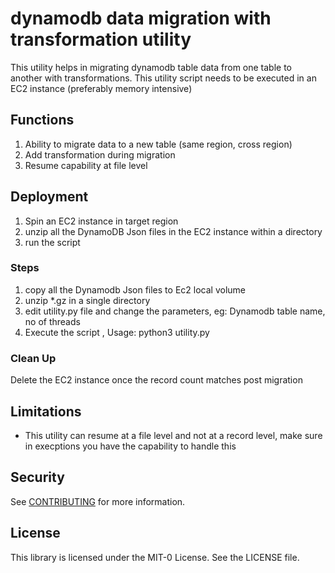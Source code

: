 # dynamodb data migration with transformation utility
This utility helps in migrating dynamodb table data from one table to another with transformations. This utility script needs to be executed in an EC2 instance (preferably memory intensive)

## Functions
1. Ability to migrate data to a new table (same region, cross region)
2. Add transformation during migration
3. Resume capability at file level

## Deployment
1. Spin an EC2 instance in target region
2. unzip all the DynamoDB Json files in the EC2 instance within a directory
3. run the script


### Steps
1. copy all the Dynamodb Json files to Ec2 local volume
2. unzip *.gz in a single directory
3. edit utility.py file and change the parameters, eg: Dynamodb table name, no of threads
4. Execute the script , Usage: python3 utility.py


### Clean Up

Delete the EC2 instance once the record count matches post migration

## Limitations

- This utility can resume at a file level and not at a record level, make sure in execptions you have the capability to handle this

## Security

See [CONTRIBUTING](CONTRIBUTING.md#security-issue-notifications) for more information.

## License

This library is licensed under the MIT-0 License. See the LICENSE file.
